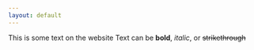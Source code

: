 ```yaml
---
layout: default
---
```

This is some text on the website
Text can be **bold**, _italic_, or ~~strikethrough~~

